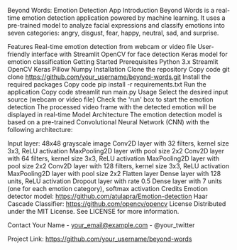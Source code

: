 Beyond Words: Emotion Detection App
Introduction
Beyond Words is a real-time emotion detection application powered by machine learning. It uses a pre-trained model to analyze facial expressions and classify emotions into seven categories: angry, disgust, fear, happy, neutral, sad, and surprise.

Features
Real-time emotion detection from webcam or video file
User-friendly interface with Streamlit
OpenCV for face detection
Keras model for emotion classification
Getting Started
Prerequisites
Python 3.x
Streamlit
OpenCV
Keras
Pillow
Numpy
Installation
Clone the repository
Copy code
git clone https://github.com/your_username/beyond-words.git
Install the required packages
Copy code
pip install -r requirements.txt
Run the application
Copy code
streamlit run main.py
Usage
Select the desired input source (webcam or video file)
Check the 'run' box to start the emotion detection
The processed video frame with the detected emotion will be displayed in real-time
Model Architecture
The emotion detection model is based on a pre-trained Convolutional Neural Network (CNN) with the following architecture:

Input layer: 48x48 grayscale image
Conv2D layer with 32 filters, kernel size 3x3, ReLU activation
MaxPooling2D layer with pool size 2x2
Conv2D layer with 64 filters, kernel size 3x3, ReLU activation
MaxPooling2D layer with pool size 2x2
Conv2D layer with 128 filters, kernel size 3x3, ReLU activation
MaxPooling2D layer with pool size 2x2
Flatten layer
Dense layer with 128 units, ReLU activation
Dropout layer with rate 0.5
Dense layer with 7 units (one for each emotion category), softmax activation
Credits
Emotion detector model: https://github.com/atulapra/Emotion-detection
Haar Cascade Classifier: https://github.com/opencv/opencv
License
Distributed under the MIT License. See LICENSE for more information.

Contact
Your Name - your_email@example.com - @your_twitter

Project Link: https://github.com/your_username/beyond-words
